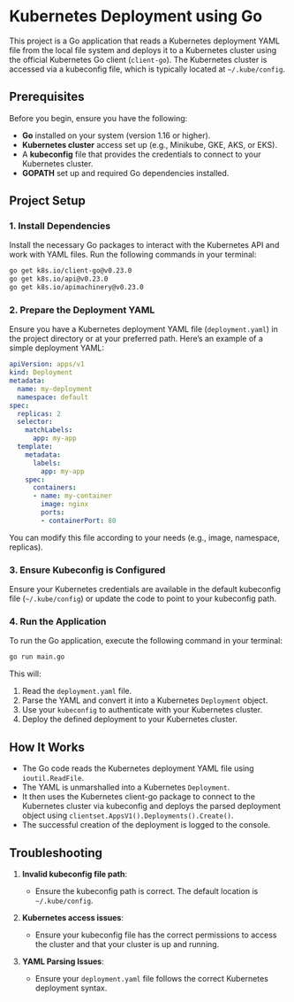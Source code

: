 # Kubernetes Deployment using Go

This project is a Go application that reads a Kubernetes deployment YAML file from the local file system and deploys it to a Kubernetes cluster using the official Kubernetes Go client (`client-go`). The Kubernetes cluster is accessed via a kubeconfig file, which is typically located at `~/.kube/config`.

## Prerequisites

Before you begin, ensure you have the following:
- **Go** installed on your system (version 1.16 or higher).
- **Kubernetes cluster** access set up (e.g., Minikube, GKE, AKS, or EKS).
- A **kubeconfig** file that provides the credentials to connect to your Kubernetes cluster.
- **GOPATH** set up and required Go dependencies installed.

## Project Setup

### 1. Install Dependencies

Install the necessary Go packages to interact with the Kubernetes API and work with YAML files. Run the following commands in your terminal:

```bash
go get k8s.io/client-go@v0.23.0
go get k8s.io/api@v0.23.0
go get k8s.io/apimachinery@v0.23.0
```

### 2. Prepare the Deployment YAML

Ensure you have a Kubernetes deployment YAML file (`deployment.yaml`) in the project directory or at your preferred path. Here’s an example of a simple deployment YAML:

```yaml
apiVersion: apps/v1
kind: Deployment
metadata:
  name: my-deployment
  namespace: default
spec:
  replicas: 2
  selector:
    matchLabels:
      app: my-app
  template:
    metadata:
      labels:
        app: my-app
    spec:
      containers:
      - name: my-container
        image: nginx
        ports:
        - containerPort: 80
```

You can modify this file according to your needs (e.g., image, namespace, replicas).

### 3. Ensure Kubeconfig is Configured

Ensure your Kubernetes credentials are available in the default kubeconfig file (`~/.kube/config`) or update the code to point to your kubeconfig path.

### 4. Run the Application

To run the Go application, execute the following command in your terminal:

```bash
go run main.go
```

This will:
1. Read the `deployment.yaml` file.
2. Parse the YAML and convert it into a Kubernetes `Deployment` object.
3. Use your `kubeconfig` to authenticate with your Kubernetes cluster.
4. Deploy the defined deployment to your Kubernetes cluster.

## How It Works

- The Go code reads the Kubernetes deployment YAML file using `ioutil.ReadFile`.
- The YAML is unmarshalled into a Kubernetes `Deployment`.
- It then uses the Kubernetes client-go package to connect to the Kubernetes cluster via kubeconfig and deploys the parsed deployment object using `clientset.AppsV1().Deployments().Create()`.
- The successful creation of the deployment is logged to the console.

## Troubleshooting

1. **Invalid kubeconfig file path**:
   - Ensure the kubeconfig path is correct. The default location is `~/.kube/config`.
   
2. **Kubernetes access issues**:
   - Ensure your kubeconfig file has the correct permissions to access the cluster and that your cluster is up and running.

3. **YAML Parsing Issues**:
   - Ensure your `deployment.yaml` file follows the correct Kubernetes deployment syntax.



